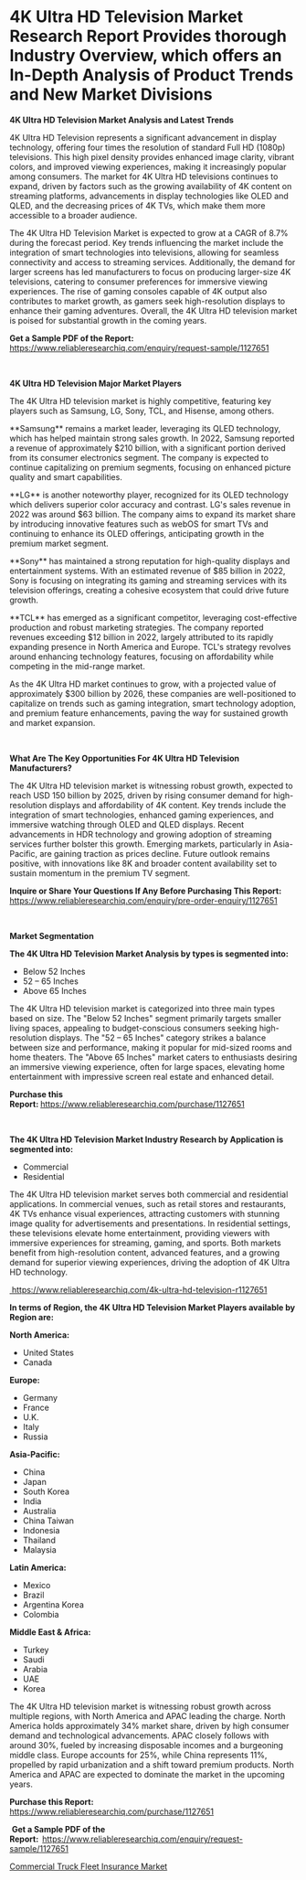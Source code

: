 <p><h1>4K Ultra HD Television Market Research Report Provides thorough Industry Overview, which offers an In-Depth Analysis of Product Trends and New Market Divisions</h1></p><p><strong>4K Ultra HD Television Market Analysis and Latest Trends</strong></p>
<p><p>4K Ultra HD Television represents a significant advancement in display technology, offering four times the resolution of standard Full HD (1080p) televisions. This high pixel density provides enhanced image clarity, vibrant colors, and improved viewing experiences, making it increasingly popular among consumers. The market for 4K Ultra HD televisions continues to expand, driven by factors such as the growing availability of 4K content on streaming platforms, advancements in display technologies like OLED and QLED, and the decreasing prices of 4K TVs, which make them more accessible to a broader audience.</p><p>The 4K Ultra HD Television Market is expected to grow at a CAGR of 8.7% during the forecast period. Key trends influencing the market include the integration of smart technologies into televisions, allowing for seamless connectivity and access to streaming services. Additionally, the demand for larger screens has led manufacturers to focus on producing larger-size 4K televisions, catering to consumer preferences for immersive viewing experiences. The rise of gaming consoles capable of 4K output also contributes to market growth, as gamers seek high-resolution displays to enhance their gaming adventures. Overall, the 4K Ultra HD television market is poised for substantial growth in the coming years.</p></p>
<p><strong>Get a Sample PDF of the Report:&nbsp;</strong> <a href="https://www.reliableresearchiq.com/enquiry/request-sample/1127651?utm_campaign=2335&utm_medium=2&utm_source=Github&utm_content=ia&utm_term=06032025&utm_id=4k-ultra-hd-television">https://www.reliableresearchiq.com/enquiry/request-sample/1127651</a></p>
<p>&nbsp;</p>
<p><strong>4K Ultra HD Television Major Market Players</strong></p>
<p><p>The 4K Ultra HD television market is highly competitive, featuring key players such as Samsung, LG, Sony, TCL, and Hisense, among others. </p><p>**Samsung** remains a market leader, leveraging its QLED technology, which has helped maintain strong sales growth. In 2022, Samsung reported a revenue of approximately $210 billion, with a significant portion derived from its consumer electronics segment. The company is expected to continue capitalizing on premium segments, focusing on enhanced picture quality and smart capabilities.</p><p>**LG** is another noteworthy player, recognized for its OLED technology which delivers superior color accuracy and contrast. LG's sales revenue in 2022 was around $63 billion. The company aims to expand its market share by introducing innovative features such as webOS for smart TVs and continuing to enhance its OLED offerings, anticipating growth in the premium market segment.</p><p>**Sony** has maintained a strong reputation for high-quality displays and entertainment systems. With an estimated revenue of $85 billion in 2022, Sony is focusing on integrating its gaming and streaming services with its television offerings, creating a cohesive ecosystem that could drive future growth.</p><p>**TCL** has emerged as a significant competitor, leveraging cost-effective production and robust marketing strategies. The company reported revenues exceeding $12 billion in 2022, largely attributed to its rapidly expanding presence in North America and Europe. TCL's strategy revolves around enhancing technology features, focusing on affordability while competing in the mid-range market.</p><p>As the 4K Ultra HD market continues to grow, with a projected value of approximately $300 billion by 2026, these companies are well-positioned to capitalize on trends such as gaming integration, smart technology adoption, and premium feature enhancements, paving the way for sustained growth and market expansion.</p></p>
<p>&nbsp;</p>
<p><strong>What Are The Key Opportunities For 4K Ultra HD Television Manufacturers?</strong></p>
<p><p>The 4K Ultra HD television market is witnessing robust growth, expected to reach USD 150 billion by 2025, driven by rising consumer demand for high-resolution displays and affordability of 4K content. Key trends include the integration of smart technologies, enhanced gaming experiences, and immersive watching through OLED and QLED displays. Recent advancements in HDR technology and growing adoption of streaming services further bolster this growth. Emerging markets, particularly in Asia-Pacific, are gaining traction as prices decline. Future outlook remains positive, with innovations like 8K and broader content availability set to sustain momentum in the premium TV segment.</p></p>
<p><strong>Inquire or Share Your Questions If Any Before Purchasing This Report:</strong> <a href="https://www.reliableresearchiq.com/enquiry/pre-order-enquiry/1127651?utm_campaign=2335&utm_medium=2&utm_source=Github&utm_content=ia&utm_term=06032025&utm_id=4k-ultra-hd-television">https://www.reliableresearchiq.com/enquiry/pre-order-enquiry/1127651</a></p>
<p>&nbsp;</p>
<p><strong>Market Segmentation</strong></p>
<p><strong>The 4K Ultra HD Television Market Analysis by types is segmented into:</strong></p>
<p><ul><li>Below 52 Inches</li><li>52 – 65 Inches</li><li>Above 65 Inches</li></ul></p>
<p><p>The 4K Ultra HD television market is categorized into three main types based on size. The "Below 52 Inches" segment primarily targets smaller living spaces, appealing to budget-conscious consumers seeking high-resolution displays. The "52 – 65 Inches" category strikes a balance between size and performance, making it popular for mid-sized rooms and home theaters. The "Above 65 Inches" market caters to enthusiasts desiring an immersive viewing experience, often for large spaces, elevating home entertainment with impressive screen real estate and enhanced detail.</p></p>
<p><strong>Purchase this Report:&nbsp;</strong><a href="https://www.reliableresearchiq.com/purchase/1127651?utm_campaign=2335&utm_medium=2&utm_source=Github&utm_content=ia&utm_term=06032025&utm_id=4k-ultra-hd-television">https://www.reliableresearchiq.com/purchase/1127651</a></p>
<p>&nbsp;</p>
<p><strong>The 4K Ultra HD Television Market Industry Research by Application is segmented into:</strong></p>
<p><ul><li>Commercial</li><li>Residential</li></ul></p>
<p><p>The 4K Ultra HD television market serves both commercial and residential applications. In commercial venues, such as retail stores and restaurants, 4K TVs enhance visual experiences, attracting customers with stunning image quality for advertisements and presentations. In residential settings, these televisions elevate home entertainment, providing viewers with immersive experiences for streaming, gaming, and sports. Both markets benefit from high-resolution content, advanced features, and a growing demand for superior viewing experiences, driving the adoption of 4K Ultra HD technology.</p></p>
<p><a href="https://www.reliableresearchiq.com/4k-ultra-hd-television-r1127651?utm_campaign=2335&utm_medium=2&utm_source=Github&utm_content=ia&utm_term=06032025&utm_id=4k-ultra-hd-television">&nbsp;https://www.reliableresearchiq.com/4k-ultra-hd-television-r1127651</a></p>
<p><strong>In terms of Region, the 4K Ultra HD Television Market Players available by Region are:</strong></p>
<p>
    <p> <strong> North America: </strong>
        <ul>
            <li>United States</li>
            <li>Canada</li>
        </ul>
        </p> 
    <p> <strong> Europe: </strong>
        <ul>
            <li>Germany</li>
            <li>France</li>
            <li>U.K.</li>
            <li>Italy</li>
            <li>Russia</li>
        </ul>
        </p> 
    <p> <strong> Asia-Pacific: </strong>
        <ul>
            <li>China</li>
            <li>Japan</li>
            <li>South Korea</li>
            <li>India</li>
            <li>Australia</li>
            <li>China Taiwan</li>
            <li>Indonesia</li>
            <li>Thailand</li>
            <li>Malaysia</li>
        </ul>
        </p> 
    <p> <strong> Latin America: </strong>
        <ul>
            <li>Mexico</li>
            <li>Brazil</li>
            <li>Argentina Korea</li>
            <li>Colombia</li>
        </ul>
        </p> 
    <p> <strong> Middle East & Africa: </strong>
        <ul>
            <li>Turkey</li>
            <li>Saudi</li>
            <li>Arabia</li>
            <li>UAE</li>
            <li>Korea</li>
        </ul>
    </p>
    </p>
<p><p>The 4K Ultra HD television market is witnessing robust growth across multiple regions, with North America and APAC leading the charge. North America holds approximately 34% market share, driven by high consumer demand and technological advancements. APAC closely follows with around 30%, fueled by increasing disposable incomes and a burgeoning middle class. Europe accounts for 25%, while China represents 11%, propelled by rapid urbanization and a shift toward premium products. North America and APAC are expected to dominate the market in the upcoming years.</p></p>
<p><strong>Purchase this Report: </strong><a href="https://www.reliableresearchiq.com/purchase/1127651?utm_campaign=2335&utm_medium=2&utm_source=Github&utm_content=ia&utm_term=06032025&utm_id=4k-ultra-hd-television">https://www.reliableresearchiq.com/purchase/1127651</a></p>
<p>&nbsp;<strong>Get a Sample PDF of the Report:&nbsp;&nbsp;</strong><a href="https://www.reliableresearchiq.com/enquiry/request-sample/1127651?utm_campaign=2335&utm_medium=2&utm_source=Github&utm_content=ia&utm_term=06032025&utm_id=4k-ultra-hd-television">https://www.reliableresearchiq.com/enquiry/request-sample/1127651</a></p>
<p><strong></strong></p>
<p><p><a href="https://github.com/norbeludie83/Market-Research-Report-List-1/blob/main/commercial-truck-fleet-insurance-market.md?utm_campaign=2335&utm_medium=2&utm_source=Github&utm_content=ia&utm_term=06032025&utm_id=4k-ultra-hd-television">Commercial Truck Fleet Insurance Market</a></p></p>
